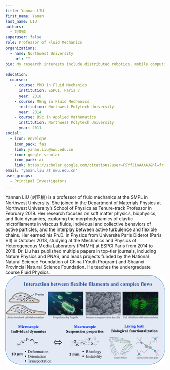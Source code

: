 ```yaml
---
title: Yannan LIU
first_name: Yanan
last_name: LIU
authors:
  - 刘亚楠
superuser: false
role: Professor of Fluid Mechanics
organizations:
  - name: Northwest University
    url: ""
bio: My research interests include distributed robotics, mobile computing and programmable matter.

education:
  courses:
    - course: PhD in Fluid Mechanics
      institution: ESPCI, Paris 7
      year: 2018
    - course: MEng in Fluid Mechanics
      institution: Northwest Polytech University
      year: 2014
    - course: BSc in Applied Mathematics
      institution: Northwest Polytech University
      year: 2011
social:
  - icon: envelope
    icon_pack: fas
    link: yanan.liu@nwu.edu.cn
  - icon: google-scholar
    icon_pack: ai
    link: https://scholar.google.com/citations?user=F5YfJioAAAAJ&hl=fr
email: "yanan.liu at nwu.edu.cn"
user_groups:
  - Principal Investigators
---
```


Yannan LIU (刘亚楠) is a professor of fluid mechanics at the SMPL in Northwest University. She joined in the Department of Materials Physics at Northwest University’s School of Physics as Tenure-track Professor in February 2019. Her research focuses on soft matter physics, biophysics, and fluid dynamics, exploring the morphodynamics of elastic microfilaments in viscous fluids, individual and collective behaviors of active particles, and the interplay between active turbulence and flexible chains. Her earned his Ph.D. in Physics from Université Paris Diderot (Paris VII) in October 2018, studying at the Mechanics and Physics of Heterogeneous Media Laboratory (PMMH) at ESPCI Paris from 2014 to 2018. Dr. Liu has published multiple papers in top-tier journals, including Nature Physics and PNAS, and leads projects funded by the National Natural Science Foundation of China (Youth Program) and Shaanxi Provincial Natural Science Foundation. He teaches the undergraduate course Fluid Physics.
![Dynamics of Actin Filaments](YLIUBigPic.png)